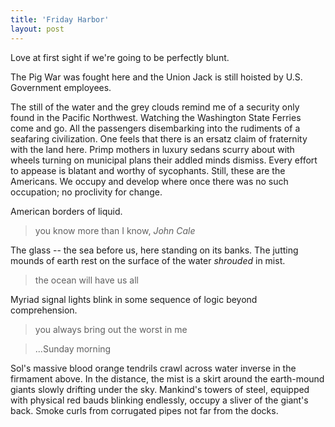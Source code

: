 ```yaml
---
title: 'Friday Harbor'
layout: post
---
```


Love at first sight if we're going to be perfectly blunt.

The Pig War was fought here and the Union Jack is still hoisted by U.S. Government employees. 

The still of the water and the grey clouds remind me of a security only found in the Pacific Northwest. Watching the Washington State Ferries come and go. All the passengers disembarking into the rudiments of a seafaring civilization. One feels that there is an ersatz claim of fraternity with the land here. Primp mothers in luxury sedans scurry about with wheels turning on municipal plans their addled minds dismiss. Every effort to appease is blatant and worthy of sycophants. Still, these are the Americans. We occupy and develop where once there was no such occupation; no proclivity for change. 

American borders of liquid.

> you know more than I know, *John Cale*

The glass -- the sea before us, here standing on its banks. The jutting mounds of earth rest on the surface of the water *shrouded* in mist.

> the ocean will have us all 

Myriad signal lights blink in some sequence of logic beyond comprehension.

> you always bring out the worst in me

> ...Sunday morning

Sol's massive blood orange tendrils crawl across water inverse in the firmament above. In the distance, the mist is a skirt around the earth-mound giants slowly drifting under the sky. Mankind's towers of steel, equipped with physical red bauds blinking endlessly, occupy a sliver of the giant's back. Smoke curls from corrugated pipes not far from the docks. 





